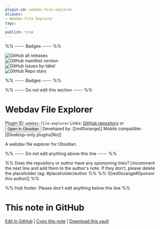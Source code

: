 ```yaml
---
plugin-id: webdav-file-explorer
aliases:
- Webdav File Explorer
tags: 
- 
publish: true
---
```


%% ----- Badges ----- %%

![GitHub all releases](https://img.shields.io/github/downloads/red0orange/obsidian-webdav-file-explorer/total?color=573E7A&logo=github&style=for-the-badge)   
![GitHub manifest version](https://img.shields.io/github/manifest-json/v/red0orange/obsidian-webdav-file-explorer?color=573E7A&logo=github&style=for-the-badge)   
![GitHub issues by-label](https://img.shields.io/github/issues/red0orange/obsidian-webdav-file-explorer/help%20wanted?color=573E7A&logo=github&style=for-the-badge)   
![GitHub Repo stars](https://img.shields.io/github/stars/red0orange/obsidian-webdav-file-explorer?color=573E7A&logo=github&style=for-the-badge)

%% ----- Badges ----- %%

%% ----- Do not edit this section ----- %%

# Webdav File Explorer

Plugin ID: `webdav-file-explorer`
Links: [GitHub repository](https://github.com/red0orange/obsidian-webdav-file-explorer) or [<button id=HH>Open in Obsidian</button>](obsidian://show-plugin?id=webdav-file-explorer)
Developed by: [[red0orange]]
Mobile compatible: [[Desktop-only plugins|No]]

A webdav file explorer for Obsidian.

%% ----- Do not edit anything above this line ----- %% 

%% Does the repository or author have any sponsoring links? Uncomment the next line and add them to the author's note. If they don't, please delete the placeholder tag: #placeholder/author %%
%% ![[red0orange#Sponsor this author]] %%

%% Hub footer: Please don't edit anything below this line %%

# This note in GitHub

<span class="git-footer">[Edit In GitHub](https://github.dev/obsidian-community/obsidian-hub/blob/main/02%20-%20Community%20Expansions/02.05%20All%20Community%20Expansions/Plugins/webdav-file-explorer.md "git-hub-edit-note") | [Copy this note](https://raw.githubusercontent.com/obsidian-community/obsidian-hub/main/02%20-%20Community%20Expansions/02.05%20All%20Community%20Expansions/Plugins/webdav-file-explorer.md "git-hub-copy-note") | [Download this vault](https://github.com/obsidian-community/obsidian-hub/archive/refs/heads/main.zip "git-hub-download-vault") </span>
